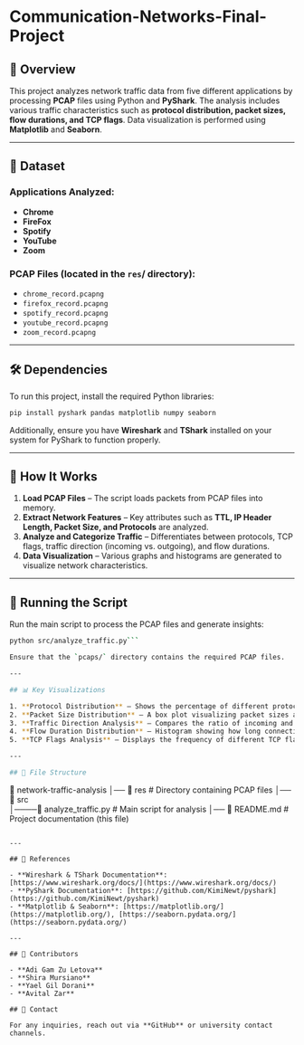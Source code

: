 # Communication-Networks-Final-Project

## 📌 Overview

This project analyzes network traffic data from five different applications by processing **PCAP** files using Python and **PyShark**. The analysis includes various traffic characteristics such as **protocol distribution, packet sizes, flow durations, and TCP flags**. Data visualization is performed using **Matplotlib** and **Seaborn**.

---

## 📂 Dataset

### **Applications Analyzed:**

- **Chrome**
- **FireFox**
- **Spotify**
- **YouTube**
- **Zoom**

### **PCAP Files** (located in the `res`/ directory):

- `chrome_record.pcapng`
- `firefox_record.pcapng`
- `spotify_record.pcapng`
- `youtube_record.pcapng`
- `zoom_record.pcapng`

---

## 🛠 Dependencies

To run this project, install the required Python libraries:

```bash
pip install pyshark pandas matplotlib numpy seaborn
```

Additionally, ensure you have **Wireshark** and **TShark** installed on your system for PyShark to function properly.

---

## 📜 How It Works

1. **Load PCAP Files** – The script loads packets from PCAP files into memory.
2. **Extract Network Features** – Key attributes such as **TTL, IP Header Length, Packet Size, and Protocols** are analyzed.
3. **Analyze and Categorize Traffic** – Differentiates between protocols, TCP flags, traffic direction (incoming vs. outgoing), and flow durations.
4. **Data Visualization** – Various graphs and histograms are generated to visualize network characteristics.

---

## 🚀 Running the Script

Run the main script to process the PCAP files and generate insights:

```bash
python src/analyze_traffic.py```

Ensure that the `pcaps/` directory contains the required PCAP files.

---

## 📊 Key Visualizations

1. **Protocol Distribution** – Shows the percentage of different protocols (TCP, UDP, QUIC, TLS, etc.) used by each application.
2. **Packet Size Distribution** – A box plot visualizing packet sizes across different applications.
3. **Traffic Direction Analysis** – Compares the ratio of incoming and outgoing packets for each application.
4. **Flow Duration Distribution** – Histogram showing how long connections last for different applications.
5. **TCP Flags Analysis** – Displays the frequency of different TCP flags like **SYN, ACK, FIN, RST** for each application.

---

## 📌 File Structure

```
📂 network-traffic-analysis
│── 📂 res               # Directory containing PCAP files
│── 📂 src  
│────📜 analyze_traffic.py   # Main script for analysis
│── 📜 README.md            # Project documentation (this file)
```

---

## 🔗 References

- **Wireshark & TShark Documentation**: [https://www.wireshark.org/docs/](https://www.wireshark.org/docs/)
- **PyShark Documentation**: [https://github.com/KimiNewt/pyshark](https://github.com/KimiNewt/pyshark)
- **Matplotlib & Seaborn**: [https://matplotlib.org/](https://matplotlib.org/), [https://seaborn.pydata.org/](https://seaborn.pydata.org/)

---

## 📌 Contributors

- **Adi Gam Zu Letova**
- **Shira Mursiano**
- **Yael Gil Dorani**
- **Avital Zar**

## 📩 Contact

For any inquiries, reach out via **GitHub** or university contact channels.

